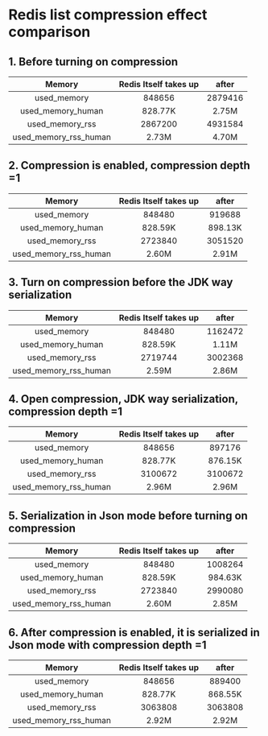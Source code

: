# Redis list compression effect comparison

## 1. Before turning on compression

|     Memory     | Redis Itself takes up | after |
| :------------: | :-------------: | :-------------: |
| used_memory | 848656 | 2879416 |
| used_memory_human | 828.77K | 2.75M |
| used_memory_rss | 2867200 | 4931584 |
| used_memory_rss_human | 2.73M | 4.70M |


## 2. Compression is enabled, compression depth =1

|     Memory     | Redis Itself takes up | after |
| :------------: | :-------------: | :-------------: |
| used_memory | 848480 | 919688 |
| used_memory_human | 828.59K | 898.13K |
| used_memory_rss | 2723840 | 3051520 |
| used_memory_rss_human | 2.60M | 2.91M |


## 3. Turn on compression before the JDK way serialization

|     Memory     | Redis Itself takes up | after |
| :------------: | :-------------: | :-------------: |
| used_memory | 848480 | 1162472 |
| used_memory_human | 828.59K | 1.11M |
| used_memory_rss | 2719744 | 3002368 |
| used_memory_rss_human | 2.59M | 2.86M |

## 4. Open compression, JDK way serialization, compression depth =1

|     Memory     | Redis Itself takes up | after |
| :------------: | :-------------: | :-------------: |
| used_memory | 848656 | 897176 |
| used_memory_human | 828.77K | 876.15K |
| used_memory_rss | 3100672 | 3100672 |
| used_memory_rss_human | 2.96M | 2.96M |

## 5. Serialization in Json mode before turning on compression

|     Memory     | Redis Itself takes up | after |
| :------------: | :-------------: | :-------------: |
| used_memory | 848480 | 1008264 |
| used_memory_human | 828.59K | 984.63K |
| used_memory_rss | 2723840 | 2990080 |
| used_memory_rss_human | 2.60M | 2.85M |

## 6. After compression is enabled, it is serialized in Json mode with compression depth =1

|     Memory     | Redis Itself takes up | after |
| :------------: | :-------------: | :-------------: |
| used_memory | 848656 | 889400 |
| used_memory_human | 828.77K | 868.55K |
| used_memory_rss | 3063808 | 3063808 |
| used_memory_rss_human | 2.92M | 2.92M |
